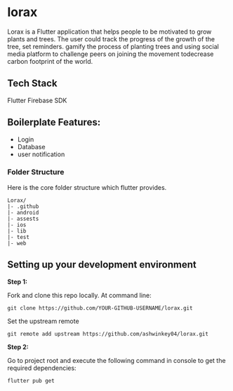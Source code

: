 # lorax

Lorax is a Flutter application that helps people to be motivated to grow plants and trees. The user could track the progress of the growth of the tree, set reminders. gamify the process of planting trees and using social media platform to challenge peers on joining the movement todecrease carbon footprint of the world.


## Tech Stack

Flutter
Firebase SDK

## Boilerplate Features:

* Login 
* Database
* user notification

### Folder Structure
Here is the core folder structure which flutter provides.

```
Lorax/
|- .github
|- android
|- assests
|- ios
|- lib
|- test
|- web
```

## Setting up your development environment

**Step 1:**

Fork and clone this repo locally. At command line:

```
git clone https://github.com/YOUR-GITHUB-USERNAME/lorax.git
```

Set the upstream remote 
```
git remote add upstream https://github.com/ashwinkey04/lorax.git
```

**Step 2:**

Go to project root and execute the following command in console to get the required dependencies: 

```
flutter pub get 
```




